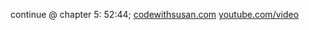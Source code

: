 
continue @ chapter 5: 52:44;
[codewithsusan.com](https://codewithsusan.com/notes/vuejs-simplified-1)
[youtube.com/video](https://www.youtube.com/watch?v=8BgyPAeV7eU)
